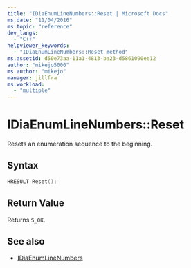 ```yaml
---
title: "IDiaEnumLineNumbers::Reset | Microsoft Docs"
ms.date: "11/04/2016"
ms.topic: "reference"
dev_langs:
  - "C++"
helpviewer_keywords:
  - "IDiaEnumLineNumbers::Reset method"
ms.assetid: d50e73aa-11a1-4813-ba23-d5861090ee12
author: "mikejo5000"
ms.author: "mikejo"
manager: jillfra
ms.workload:
  - "multiple"
---
```

# IDiaEnumLineNumbers::Reset
Resets an enumeration sequence to the beginning.

## Syntax

```C++
HRESULT Reset();
```

## Return Value
 Returns `S_OK`.

## See also
- [IDiaEnumLineNumbers](../../debugger/debug-interface-access/idiaenumlinenumbers.md)